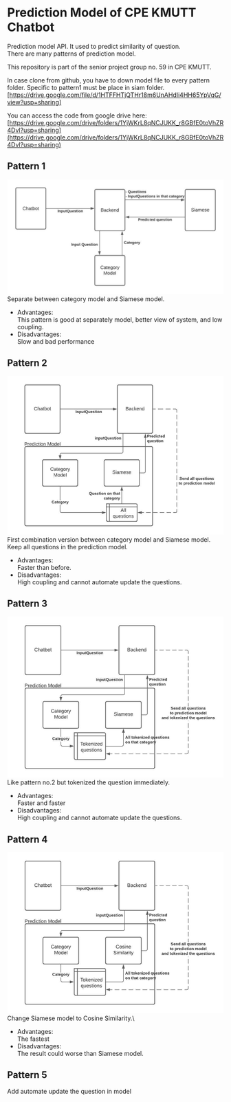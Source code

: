 # Prediction Model of CPE KMUTT Chatbot

Prediction model API. It used to predict similarity of question.\
There are many patterns of prediction model.

This repository is part of the senior project group no. 59 in CPE KMUTT.

In case clone from github, you have to down model file to every pattern folder. Specific to pattern1 must be place in siam folder.
[https://drive.google.com/file/d/1HTFFHTjQTHr18m6UnAHdIi4HH65YpVqG/view?usp=sharing]

You can access the code from google drive here:\
[https://drive.google.com/drive/folders/1YjWKrL8qNCJUKK_r8GBfE0toVhZR4Dvl?usp=sharing](https://drive.google.com/drive/folders/1YjWKrL8qNCJUKK_r8GBfE0toVhZR4Dvl?usp=sharing)
## Pattern 1

![Image](img_pattern/Pattern1.jpeg)
Separate between category model and Siamese model.

- Advantages:\
This pattern is good at separately model, better view of system, and low coupling.
- Disadvantages:\
Slow and bad performance

## Pattern 2

![Image](img_pattern/Pattern2.jpeg)
First combination version between category model and Siamese model.\
Keep all questions in the prediction model.

- Advantages:\
Faster than before.
- Disadvantages:\
High coupling and cannot automate update the questions.

## Pattern 3

![Image](img_pattern/Pattern3.jpeg)
Like pattern no.2 but tokenized the question immediately.

- Advantages:\
Faster and faster
- Disadvantages:\
High coupling and cannot automate update the questions.

## Pattern 4

![Image](img_pattern/Pattern4.jpeg)
Change Siamese model to Cosine Similarity.\

- Advantages:\
The fastest
- Disadvantages:\
The result could worse than Siamese model.

## Pattern 5

Add automate update the question in model
